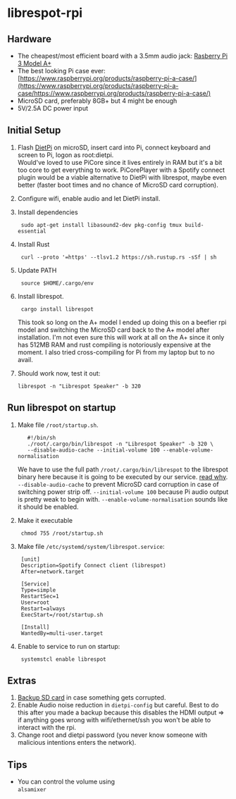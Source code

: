 # librespot-rpi

## Hardware

- The cheapest/most efficient board with a 3.5mm audio jack: [Rasberry Pi 3 Model A+](https://www.raspberrypi.org/products/raspberry-pi-3-model-a-plus/)
- The best looking Pi case ever: [https://www.raspberrypi.org/products/raspberry-pi-a-case/](https://www.raspberrypi.org/products/raspberry-pi-a-case/https://www.raspberrypi.org/products/raspberry-pi-a-case/)
- MicroSD card, preferably 8GB+ but 4 might be enough
- 5V/2.5A DC power input

## Initial Setup

1. Flash [DietPi](https://dietpi.com/) on microSD, insert card into Pi, connect keyboard and screen to Pi, logon as root:dietpi.  
  Would've loved to use PiCore since it lives entirely in RAM but it's a bit too core to get everything to work. PiCorePlayer with a Spotify connect plugin would be a viable alternative to DietPi with librespot, maybe even better (faster boot times and no chance of MicroSD card corruption).
2. Configure wifi, enable audio and let DietPi install.
2. Install dependencies

        sudo apt-get install libasound2-dev pkg-config tmux build-essential
3. Install Rust

        curl --proto '=https' --tlsv1.2 https://sh.rustup.rs -sSf | sh
4. Update PATH

        source $HOME/.cargo/env
5. Install librespot.

        cargo install librespot  
    <!-- -->
    This took so long on the A+ model I ended up doing this on a beefier rpi model and switching the MicroSD card back to the A+ model after installation. I'm not even sure this will work at all on the A+ since it only has 512MB RAM and rust compiling is notoriously expensive at the moment. I also tried cross-compiling for Pi from my laptop but to no avail.
6. Should work now, test it out:

       librespot -n "Librespot Speaker" -b 320

## Run librespot on startup

1. Make file `/root/startup.sh`.
          
          #!/bin/sh
          ./root/.cargo/bin/librespot -n "Librespot Speaker" -b 320 \
          --disable-audio-cache --initial-volume 100 --enable-volume-normalisation
      <!-- -->
      We have to use the full path `/root/.cargo/bin/librespot` to the librespot binary here because it is going to be executed by our service. [read why](https://unix.stackexchange.com/questions/471359/systemd-custom-service-doesnt-read-path). `--disable-audio-cache` to prevent MicroSD card corruption in case of switching power strip off. `--initial-volume 100` because Pi audio output is pretty weak to begin with. `--enable-volume-normalisation` sounds like it should be enabled.
2. Make it executable

        chmod 755 /root/startup.sh
3. Make file `/etc/systemd/system/librespot.service`:

        [unit]
        Description=Spotify Connect client (librespot)
        After=network.target

        [Service]
        Type=simple
        RestartSec=1
        User=root
        Restart=always
        ExecStart=/root/startup.sh

        [Install]
        WantedBy=multi-user.target
4. Enable to service to run on startup:

        systemstcl enable librespot
        
## Extras

1. [Backup SD card](https://raspberrytips.com/backup-raspberry-pi/#Create_an_image_of_the_SD_card) in case something gets corrupted.
2. Enable Audio noise reduction in `dietpi-config` but careful. Best to do this after you made a backup because this disables the HDMI output => if anything goes wrong with wifi/ethernet/ssh you won't be able to interact with the rpi.
3. Change root and dietpi password (you never know someone with malicious intentions enters the network).

## Tips

- You can control the volume using  
  `alsamixer`
